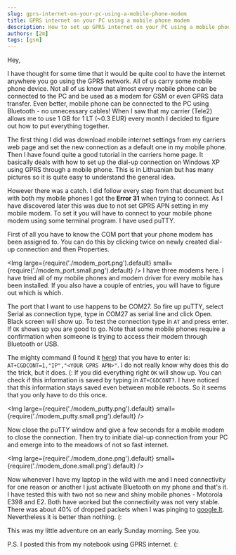 ```yaml
---
slug: gprs-internet-on-your-pc-using-a-mobile-phone-modem
title: GPRS internet on your PC using a mobile phone modem
description: How to set up GPRS internet on your PC using a mobile phone modem
authors: [2m]
tags: [gsm]
---
```


Hey,

I have thought for some time that it would be quite cool to have the internet anywhere you go using the GPRS network. All of us carry some mobile phone device. Not all of us know that almost every mobile phone can be connected to the PC and be used as a modem for GSM or even GPRS data transfer. Even better, mobile phone can be connected to the PC using Bluetooth - no unnecessary cables! When I saw that my carrier (Tele2) allows me to use 1 GB for 1 LT (~0.3 EUR) every month I decided to figure out how to put everything together.

<!--truncate-->

The first thing I did was download mobile internet settings from my carriers web page and set the new connection as a default one in my mobile phone. Then I have found quite a good tutorial in the carriers home page. It basically deals with how to set up the dial-up connection on Windows XP using GPRS through a mobile phone. This is in Lithuanian but has many pictures so it is quite easy to understand the general idea.

However there was a catch. I did follow every step from that document but with both my mobile phones I got the **Error 31** when trying to connect. As I have discovered later this was due to not set GPRS APN setting in my mobile modem. To set it you will have to connect to your mobile phone modem using some terminal program. I have used puTTY.

First of all you have to know the COM port that your phone modem has been assigned to. You can do this by clicking twice on newly created dial-up connection and then Properties.

<Img large={require('./modem_port.png').default} small={require('./modem_port.small.png').default} />
I have three modems here. I have tried all of my mobile phones and modem driver for every mobile has been installed. If you also have a couple of entries, you will have to figure out which is which.

The port that I want to use happens to be COM27. So fire up puTTY, select Serial as connection type, type in COM27 as serial line and click Open. Black screen will show up. To test the connection type in `AT` and press enter. If `OK` shows up you are good to go. Note that some mobile phones require a confirmation when someone is trying to access their modem through Bluetooth or USB.

The mighty command (I found it [here](https://web.archive.org/web/20110616113815/http://www.shapeshifter.se/2008/04/30/list-of-at-commands/)) that you have to enter is: `AT+CGDCONT=1,"IP","<YOUR GPRS APN>"`. I do not really know why does this do the trick, but it does. (: If you did everything right `OK` will show up. You can check if this information is saved by typing in `AT+CGDCONT?`. I have noticed that this information stays saved even between mobile reboots. So it seems that you only have to do this once.

<Img large={require('./modem_putty.png').default} small={require('./modem_putty.small.png').default} />

Now close the puTTY window and give a few seconds for a mobile modem to close the connection. Then try to initiate dial-up connection from your PC and emerge into to the meadows of not so fast internet.

<Img large={require('./modem_done.png').default} small={require('./modem_done.small.png').default} />

Now whenever I have my laptop in the wild with me and I need connectivity for one reason or another I just activate Bluetooth on my phone and that's it. I have tested this with two not so new and shiny mobile phones - Motorola E398 and E2. Both have worked but the connectivity was not very stable. There was about 40% of dropped packets when I was pinging to [google.lt](http://google.lt/). Nevertheless it is better than nothing. (:

This was my little adventure on an early Sunday morning. See you.

P.S. I posted this from my notebook using GPRS internet. (:
